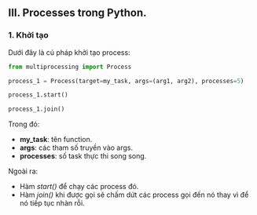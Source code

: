 ## III. Processes trong Python.
### 1. Khởi tạo 
Dưới đây là cú pháp khởi tạo process:
```python
from multiprocessing import Process

process_1 = Process(target=my_task, args=(arg1, arg2), processes=5)

process_1.start()

process_1.join()
```
Trong đó: 
- **my_task**: tên function.
- **args**: các tham số truyền vào args.
- **processes**: số task thực thi song song.


Ngoài ra:
- Hàm _start()_ để chạy các process đó.
- Hàm _join()_ khi được gọi sẽ chấm dứt các process gọi đến nó thay vì để nó tiếp tục nhàn rỗi.



